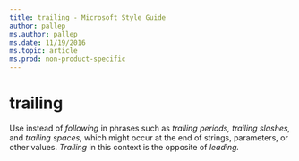 ```yaml
---
title: trailing - Microsoft Style Guide
author: pallep
ms.author: pallep
ms.date: 11/19/2016
ms.topic: article
ms.prod: non-product-specific
---
```


# trailing

Use instead of *following* in phrases such as *trailing periods,* *trailing slashes,* and *trailing spaces,* which might occur at the end of strings, parameters, or other values. *Trailing* in this context is the opposite of *leading.*
